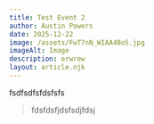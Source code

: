 ```yaml
---
title: Test Event 2
author: Austin Powers
date: 2025-12-22
image: /assets/FwT7nN_WIAA4Bo5.jpg
imageAlt: Image
description: erwrew
layout: article.njk
---
```

fsdfsdfsfdsfsfs

> fdsfdsfjdsfsdjfdsj
